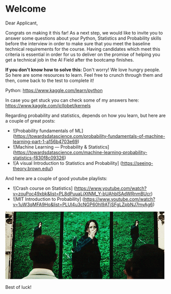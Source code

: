 # Welcome

Dear Applicant,

Congrats on making it this far! As a next step, we would like to invite you to answer some questions about your Python, Statistics and Probability skills before the interview in order to make sure that you meet the baseline technical requirements for the course. Having candidates which meet this criteria is essential in order for us to deliver on the promise of helping you get a technical job in the AI Field after the bootcamp finishes.

**If you don't know how to solve this:**
Don't worry! We love hungry people. So here are some resources to learn. Feel free to crunch through them and then, come back to the test to complete it!

Python: https://www.kaggle.com/learn/python 

In case you get stuck you can check some of my answers here: https://www.kaggle.com/jcllobet/kernels

Regarding probability and statistics, depends on how you learn, but here are a couple of great posts:
- ![Probability fundamentals of ML] (https://towardsdatascience.com/probability-fundamentals-of-machine-learning-part-1-a156b4703e69)
- ![Machine Learning — Probability & Statistics] (https://towardsdatascience.com/machine-learning-probability-statistics-f830f8c09326)
- ![A visual Introduction to Statistics and Probability] (https://seeing-theory.brown.edu/)

And here are a couple of good youtube playlists:
- ![Crash course on Statistics] (https://www.youtube.com/watch?v=zouPoc49xbk&list=PL8dPuuaLjXtNM_Y-bUAhblSAdWRnmBUcr)
- ![MIT Introduction to Probability] (https://www.youtube.com/watch?v=1uW3qMFA9Ho&list=PLUl4u3cNGP60hI9ATjSFgLZpbNJ7myAg6)

![](hunger.gif)

Best of luck!

